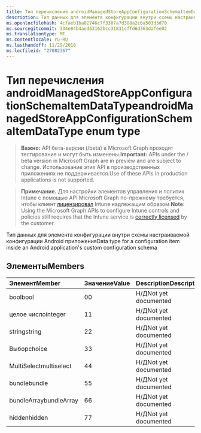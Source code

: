 ```yaml
---
title: Тип перечисления androidManagedStoreAppConfigurationSchemaItemDataType
description: Тип данных для элемента конфигурации внутри схемы настраиваемой конфигурации Android приложения
ms.openlocfilehash: 4cfaeb1ba02746c7f3307a7d388a2c6a503d3d70
ms.sourcegitcommit: 334e84b4aed63162bcc31831cffd6d363dafee02
ms.translationtype: MT
ms.contentlocale: ru-RU
ms.lasthandoff: 11/29/2018
ms.locfileid: "27082367"
---
```

# <a name="androidmanagedstoreappconfigurationschemaitemdatatype-enum-type"></a><span data-ttu-id="5576f-103">Тип перечисления androidManagedStoreAppConfigurationSchemaItemDataType</span><span class="sxs-lookup"><span data-stu-id="5576f-103">androidManagedStoreAppConfigurationSchemaItemDataType enum type</span></span>

> <span data-ttu-id="5576f-104">**Важно:** API бета-версии (/beta) в Microsoft Graph проходят тестирование и могут быть изменены.</span><span class="sxs-lookup"><span data-stu-id="5576f-104">**Important:** APIs under the / beta version in Microsoft Graph are in preview and are subject to change.</span></span> <span data-ttu-id="5576f-105">Использование этих API в производственных приложениях не поддерживается.</span><span class="sxs-lookup"><span data-stu-id="5576f-105">Use of these APIs in production applications is not supported.</span></span>

> <span data-ttu-id="5576f-106">**Примечание.** Для настройки элементов управления и политик Intune с помощью API Microsoft Graph по-прежнему требуется, чтобы клиент [лицензировал](https://go.microsoft.com/fwlink/?linkid=839381) Intune надлежащим образом.</span><span class="sxs-lookup"><span data-stu-id="5576f-106">**Note:** Using the Microsoft Graph APIs to configure Intune controls and policies still requires that the Intune service is [correctly licensed](https://go.microsoft.com/fwlink/?linkid=839381) by the customer.</span></span>

<span data-ttu-id="5576f-107">Тип данных для элемента конфигурации внутри схемы настраиваемой конфигурации Android приложения</span><span class="sxs-lookup"><span data-stu-id="5576f-107">Data type for a configuration item inside an Android application's custom configuration schema</span></span>
## <a name="members"></a><span data-ttu-id="5576f-108">Элементы</span><span class="sxs-lookup"><span data-stu-id="5576f-108">Members</span></span>
|<span data-ttu-id="5576f-109">Элемент</span><span class="sxs-lookup"><span data-stu-id="5576f-109">Member</span></span>|<span data-ttu-id="5576f-110">Значение</span><span class="sxs-lookup"><span data-stu-id="5576f-110">Value</span></span>|<span data-ttu-id="5576f-111">Description</span><span class="sxs-lookup"><span data-stu-id="5576f-111">Description</span></span>|
|:---|:---|:---|
|<span data-ttu-id="5576f-112">bool</span><span class="sxs-lookup"><span data-stu-id="5576f-112">bool</span></span>|<span data-ttu-id="5576f-113">0</span><span class="sxs-lookup"><span data-stu-id="5576f-113">0</span></span>|<span data-ttu-id="5576f-114">Н/Д</span><span class="sxs-lookup"><span data-stu-id="5576f-114">Not yet documented</span></span>|
|<span data-ttu-id="5576f-115">целое число</span><span class="sxs-lookup"><span data-stu-id="5576f-115">integer</span></span>|<span data-ttu-id="5576f-116">1</span><span class="sxs-lookup"><span data-stu-id="5576f-116">1</span></span>|<span data-ttu-id="5576f-117">Н/Д</span><span class="sxs-lookup"><span data-stu-id="5576f-117">Not yet documented</span></span>|
|<span data-ttu-id="5576f-118">string</span><span class="sxs-lookup"><span data-stu-id="5576f-118">string</span></span>|<span data-ttu-id="5576f-119">2</span><span class="sxs-lookup"><span data-stu-id="5576f-119">2</span></span>|<span data-ttu-id="5576f-120">Н/Д</span><span class="sxs-lookup"><span data-stu-id="5576f-120">Not yet documented</span></span>|
|<span data-ttu-id="5576f-121">Выбор</span><span class="sxs-lookup"><span data-stu-id="5576f-121">choice</span></span>|<span data-ttu-id="5576f-122">3</span><span class="sxs-lookup"><span data-stu-id="5576f-122">3</span></span>|<span data-ttu-id="5576f-123">Н/Д</span><span class="sxs-lookup"><span data-stu-id="5576f-123">Not yet documented</span></span>|
|<span data-ttu-id="5576f-124">MultiSelect</span><span class="sxs-lookup"><span data-stu-id="5576f-124">multiselect</span></span>|<span data-ttu-id="5576f-125">4</span><span class="sxs-lookup"><span data-stu-id="5576f-125">4</span></span>|<span data-ttu-id="5576f-126">Н/Д</span><span class="sxs-lookup"><span data-stu-id="5576f-126">Not yet documented</span></span>|
|<span data-ttu-id="5576f-127">bundle</span><span class="sxs-lookup"><span data-stu-id="5576f-127">bundle</span></span>|<span data-ttu-id="5576f-128">5</span><span class="sxs-lookup"><span data-stu-id="5576f-128">5</span></span>|<span data-ttu-id="5576f-129">Н/Д</span><span class="sxs-lookup"><span data-stu-id="5576f-129">Not yet documented</span></span>|
|<span data-ttu-id="5576f-130">bundleArray</span><span class="sxs-lookup"><span data-stu-id="5576f-130">bundleArray</span></span>|<span data-ttu-id="5576f-131">6</span><span class="sxs-lookup"><span data-stu-id="5576f-131">6</span></span>|<span data-ttu-id="5576f-132">Н/Д</span><span class="sxs-lookup"><span data-stu-id="5576f-132">Not yet documented</span></span>|
|<span data-ttu-id="5576f-133">hidden</span><span class="sxs-lookup"><span data-stu-id="5576f-133">hidden</span></span>|<span data-ttu-id="5576f-134">7</span><span class="sxs-lookup"><span data-stu-id="5576f-134">7</span></span>|<span data-ttu-id="5576f-135">Н/Д</span><span class="sxs-lookup"><span data-stu-id="5576f-135">Not yet documented</span></span>|






